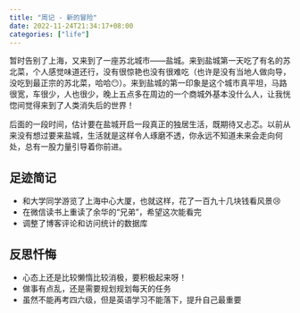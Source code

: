 ```yaml
---
title: "周记 - 新的冒险"
date: 2022-11-24T21:34:17+08:00
categories: ["life"]
---
```


暂时告别了上海，又来到了一座苏北城市——盐城。来到盐城第一天吃了有名的苏北菜，个人感觉味道还行，没有很惊艳也没有很难吃（也许是没有当地人做向导，没吃到最正宗的苏北菜，哈哈:no_mouth:）。来到盐城的第一印象是这个城市真平坦，马路很宽，车很少，人也很少，晚上五点多在周边的一个商城外基本没什么人，让我恍惚间觉得来到了人类消失后的世界！

后面的一段时间，估计要在盐城开启一段真正的独居生活，既期待又忐忑。以前从来没有想过要来盐城，生活就是这样令人琢磨不透，你永远不知道未来会走向何处，总有一股力量引导着你前进。

## 足迹简记

* 和大学同学游览了上海中心大厦，也就这样，花了一百九十几块钱看风景:cry:
* 在微信读书上重读了余华的“兄弟”，希望这次能看完
* 调整了博客评论和访问统计的数据库

## 反思忏悔

* 心态上还是比较懒惰比较消极，要积极起来呀！
* 做事有点乱，还是需要规划规划每天的任务
* 虽然不能再考四六级，但是英语学习不能落下，提升自己最重要
